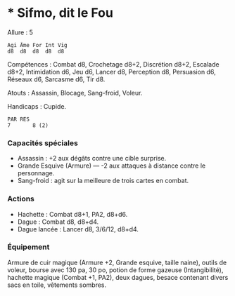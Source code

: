 
# * Sifmo, dit le Fou

Allure : 5

	Agi	Âme	For	Int	Vig
	d8	d8	d8	d8	d8

Compétences : Combat d8, Crochetage d8+2, Discrétion d8+2, Escalade d8+2, Intimidation d6, Jeu d6, Lancer d8, Perception d8, Persuasion d6, Réseaux d6, Sarcasme d6, Tir d8.

Atouts : Assassin, Blocage, Sang-froid, Voleur.

Handicaps : Cupide.

	PAR	RES
	7       8 (2)

### Capacités spéciales
- Assassin : +2 aux dégâts contre une cible surprise.
- Grande Esquive (Armure) — -2 aux attaques à distance contre le personnage.
- Sang-froid : agit sur la meilleure de trois cartes en combat.

### Actions
- Hachette : Combat d8+1, PA2, d8+d6.
- Dague : Combat d8, d8+d4.
- Dague lancée : Lancer d8, 3/6/12, d8+d4.

### Équipement
Armure de cuir magique (Armure +2, Grande esquive, taille naine), outils de voleur, bourse avec 130 pa, 30 po, potion de forme gazeuse (Intangibilité), hachette magique (Combat +1, PA2), deux dagues, besace contenant divers sacs en toile, vêtements sombres.

